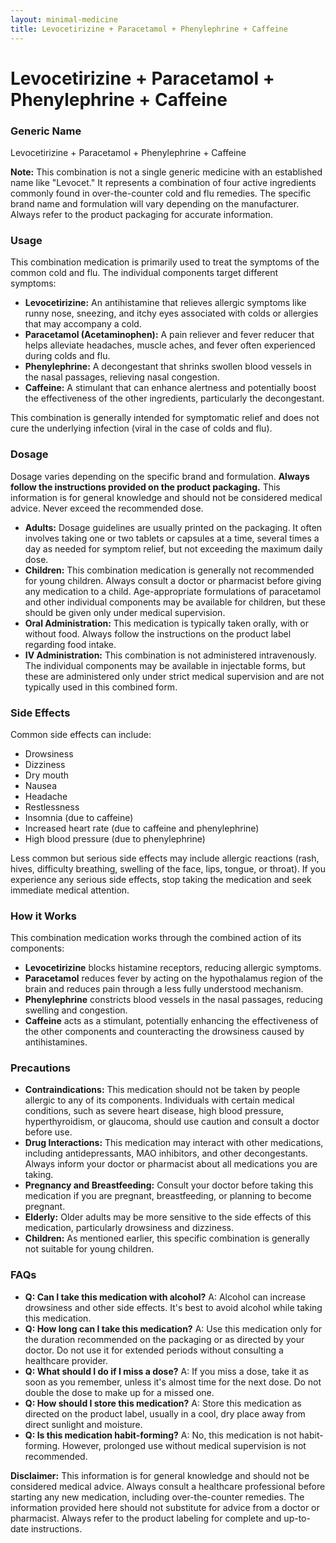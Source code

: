 ```yaml
---
layout: minimal-medicine
title: Levocetirizine + Paracetamol + Phenylephrine + Caffeine
---
```


# Levocetirizine + Paracetamol + Phenylephrine + Caffeine
### Generic Name
Levocetirizine + Paracetamol + Phenylephrine + Caffeine

**Note:** This combination is not a single generic medicine with an established name like "Levocet." It represents a combination of four active ingredients commonly found in over-the-counter cold and flu remedies.  The specific brand name and formulation will vary depending on the manufacturer.  Always refer to the product packaging for accurate information.


### Usage

This combination medication is primarily used to treat the symptoms of the common cold and flu.  The individual components target different symptoms:

* **Levocetirizine:** An antihistamine that relieves allergic symptoms like runny nose, sneezing, and itchy eyes associated with colds or allergies that may accompany a cold.
* **Paracetamol (Acetaminophen):** A pain reliever and fever reducer that helps alleviate headaches, muscle aches, and fever often experienced during colds and flu.
* **Phenylephrine:** A decongestant that shrinks swollen blood vessels in the nasal passages, relieving nasal congestion.
* **Caffeine:** A stimulant that can enhance alertness and potentially boost the effectiveness of the other ingredients, particularly the decongestant.


This combination is generally intended for symptomatic relief and does not cure the underlying infection (viral in the case of colds and flu).


### Dosage

Dosage varies depending on the specific brand and formulation.  **Always follow the instructions provided on the product packaging.**  This information is for general knowledge and should not be considered medical advice.  Never exceed the recommended dose.

* **Adults:**  Dosage guidelines are usually printed on the packaging.  It often involves taking one or two tablets or capsules at a time, several times a day as needed for symptom relief, but not exceeding the maximum daily dose.
* **Children:**  This combination medication is generally not recommended for young children. Always consult a doctor or pharmacist before giving any medication to a child.  Age-appropriate formulations of paracetamol and other individual components may be available for children, but these should be given only under medical supervision.
* **Oral Administration:**  This medication is typically taken orally, with or without food.  Always follow the instructions on the product label regarding food intake.
* **IV Administration:** This combination is not administered intravenously.  The individual components may be available in injectable forms, but these are administered only under strict medical supervision and are not typically used in this combined form.


### Side Effects

Common side effects can include:

* Drowsiness
* Dizziness
* Dry mouth
* Nausea
* Headache
* Restlessness
* Insomnia (due to caffeine)
* Increased heart rate (due to caffeine and phenylephrine)
* High blood pressure (due to phenylephrine)


Less common but serious side effects may include allergic reactions (rash, hives, difficulty breathing, swelling of the face, lips, tongue, or throat).  If you experience any serious side effects, stop taking the medication and seek immediate medical attention.


### How it Works

This combination medication works through the combined action of its components:

* **Levocetirizine** blocks histamine receptors, reducing allergic symptoms.
* **Paracetamol** reduces fever by acting on the hypothalamus region of the brain and reduces pain through a less fully understood mechanism.
* **Phenylephrine** constricts blood vessels in the nasal passages, reducing swelling and congestion.
* **Caffeine** acts as a stimulant, potentially enhancing the effectiveness of the other components and counteracting the drowsiness caused by antihistamines.


### Precautions

* **Contraindications:** This medication should not be taken by people allergic to any of its components.  Individuals with certain medical conditions, such as severe heart disease, high blood pressure, hyperthyroidism, or glaucoma, should use caution and consult a doctor before use.
* **Drug Interactions:** This medication may interact with other medications, including antidepressants, MAO inhibitors, and other decongestants.  Always inform your doctor or pharmacist about all medications you are taking.
* **Pregnancy and Breastfeeding:**  Consult your doctor before taking this medication if you are pregnant, breastfeeding, or planning to become pregnant.
* **Elderly:** Older adults may be more sensitive to the side effects of this medication, particularly drowsiness and dizziness.
* **Children:** As mentioned earlier, this specific combination is generally not suitable for young children.


### FAQs

* **Q: Can I take this medication with alcohol?** A: Alcohol can increase drowsiness and other side effects. It's best to avoid alcohol while taking this medication.
* **Q: How long can I take this medication?** A:  Use this medication only for the duration recommended on the packaging or as directed by your doctor.  Do not use it for extended periods without consulting a healthcare provider.
* **Q: What should I do if I miss a dose?** A:  If you miss a dose, take it as soon as you remember, unless it's almost time for the next dose. Do not double the dose to make up for a missed one.
* **Q: How should I store this medication?** A: Store this medication as directed on the product label, usually in a cool, dry place away from direct sunlight and moisture.
* **Q:  Is this medication habit-forming?** A: No, this medication is not habit-forming. However, prolonged use without medical supervision is not recommended.

**Disclaimer:** This information is for general knowledge and should not be considered medical advice. Always consult a healthcare professional before starting any new medication, including over-the-counter remedies.  The information provided here should not substitute for advice from a doctor or pharmacist.  Always refer to the product labeling for complete and up-to-date instructions.

